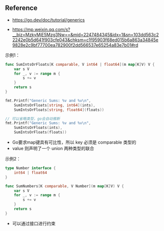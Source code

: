 ## Reference

- https://go.dev/doc/tutorial/generics

- https://mp.weixin.qq.com/s?__biz=MzkyMjE5Mzg3Nw==&mid=2247484345&idx=1&sn=103dd563c22242e0b5d641f903cfe043&chksm=c1f95903f68ed015b6a863a34845e9828e2c9bf77700ea782900f2dd566537e65254a83e7b01#rd

示例1：

```go
func SumIntsOrFloats[K comparable, V int64 | float64](m map[K]V) V {
    var s V
    for _, v := range m {
        s += v
    }
    return s
}

fmt.Printf("Generic Sums: %v and %v\n",
    SumIntsOrFloats[string, int64](ints),
    SumIntsOrFloats[string, float64](floats))

// 可以省略类型，go会自动推断
fmt.Printf("Generic Sums: %v and %v\n",
    SumIntsOrFloats(ints),
    SumIntsOrFloats(floats))
```

- Go要求map键具有可比性，所以 key 必须是 comparable 类型的
- value 则声明了一个 union 两种类型的联合

示例2：

```go
type Number interface {
	int64 | float64
}

func SumNumbers[K comparable, V Number](m map[K]V) V {
	var s V
	for _, v := range m {
		s += v
	}
	return s
}
```

- 可以通过接口进行约束
